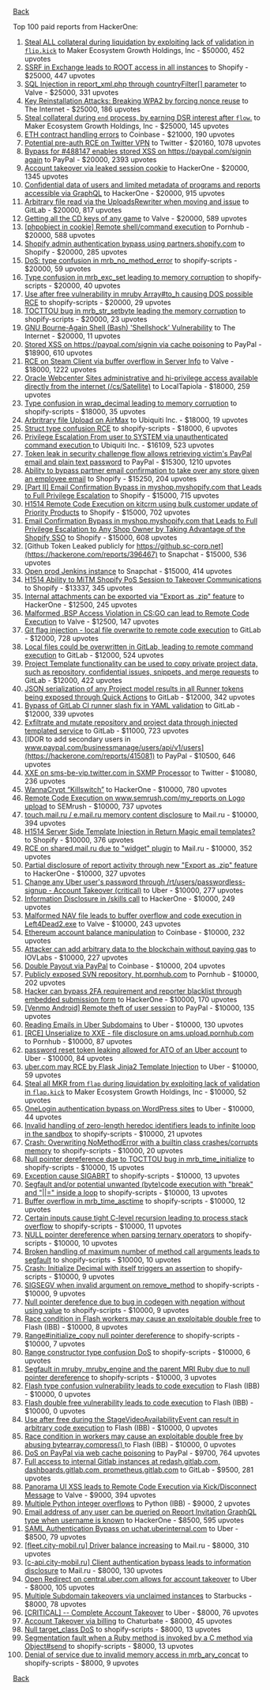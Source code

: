 [Back](../README.md)

Top 100 paid reports from HackerOne:

1. [Steal ALL collateral during liquidation by exploiting lack of validation in `flip.kick`](https://hackerone.com/reports/684092) to Maker Ecosystem Growth Holdings, Inc - $50000, 452 upvotes
2. [SSRF in Exchange leads to ROOT access in all instances](https://hackerone.com/reports/341876) to Shopify - $25000, 447 upvotes
3. [SQL Injection in report_xml.php through countryFilter[] parameter](https://hackerone.com/reports/383127) to Valve - $25000, 331 upvotes
4. [Key Reinstallation Attacks: Breaking WPA2 by forcing nonce reuse](https://hackerone.com/reports/286740) to The Internet - $25000, 186 upvotes
5. [Steal collateral during `end` process, by earning DSR interest after `flow`.](https://hackerone.com/reports/672664) to Maker Ecosystem Growth Holdings, Inc - $25000, 145 upvotes
6. [ETH contract handling errors](https://hackerone.com/reports/328526) to Coinbase - $21000, 190 upvotes
7. [Potential pre-auth RCE on Twitter VPN](https://hackerone.com/reports/591295) to Twitter - $20160, 1078 upvotes
8. [Bypass for #488147 enables stored XSS on https://paypal.com/signin again](https://hackerone.com/reports/510152) to PayPal - $20000, 2393 upvotes
9. [Account takeover via leaked session cookie](https://hackerone.com/reports/745324) to HackerOne - $20000, 1345 upvotes
10. [Confidential data of users and limited metadata of programs and reports accessible via GraphQL](https://hackerone.com/reports/489146) to HackerOne - $20000, 915 upvotes
11. [Arbitrary file read via the UploadsRewriter when moving and issue](https://hackerone.com/reports/827052) to GitLab - $20000, 817 upvotes
12. [Getting all the CD keys of any game](https://hackerone.com/reports/391217) to Valve - $20000, 589 upvotes
13. [[phpobject in cookie] Remote shell/command execution](https://hackerone.com/reports/141956) to Pornhub - $20000, 588 upvotes
14. [Shopify admin authentication bypass using partners.shopify.com](https://hackerone.com/reports/270981) to Shopify - $20000, 285 upvotes
15. [DoS: type confusion in mrb_no_method_error](https://hackerone.com/reports/181871) to shopify-scripts - $20000, 59 upvotes
16. [Type confusion in mrb_exc_set leading to memory corruption](https://hackerone.com/reports/185041) to shopify-scripts - $20000, 40 upvotes
17. [Use after free vulnerability in mruby Array#to_h causing DOS possible RCE](https://hackerone.com/reports/181321) to shopify-scripts - $20000, 29 upvotes
18. [TOCTTOU bug in mrb_str_setbyte leading the memory corruption](https://hackerone.com/reports/181893) to shopify-scripts - $20000, 23 upvotes
19. [GNU Bourne-Again Shell (Bash) 'Shellshock' Vulnerability](https://hackerone.com/reports/29839) to The Internet - $20000, 11 upvotes
20. [Stored XSS on https://paypal.com/signin via cache poisoning](https://hackerone.com/reports/488147) to PayPal - $18900, 610 upvotes
21. [RCE on Steam Client via buffer overflow in Server Info](https://hackerone.com/reports/470520) to Valve - $18000, 1222 upvotes
22. [Oracle Webcenter Sites administrative and hi-privilege access available directly from the internet (/cs/Satellite)](https://hackerone.com/reports/170532) to LocalTapiola - $18000, 259 upvotes
23. [Type confusion in wrap_decimal leading to memory corruption](https://hackerone.com/reports/185051) to shopify-scripts - $18000, 35 upvotes
24. [Arbritrary file Upload on AirMax](https://hackerone.com/reports/73480) to Ubiquiti Inc. - $18000, 19 upvotes
25. [Struct type confusion RCE](https://hackerone.com/reports/181879) to shopify-scripts - $18000, 6 upvotes
26. [Privilege Escalation From user to SYSTEM via unauthenticated command execution ](https://hackerone.com/reports/544928) to Ubiquiti Inc. - $16109, 523 upvotes
27. [Token leak in security challenge flow allows retrieving victim's PayPal email and plain text password](https://hackerone.com/reports/739737) to PayPal - $15300, 1210 upvotes
28. [Ability to bypass partner email confirmation to take over any store given an employee email](https://hackerone.com/reports/300305) to Shopify - $15250, 204 upvotes
29. [[Part II] Email Confirmation Bypass in myshop.myshopify.com that Leads to Full Privilege Escalation](https://hackerone.com/reports/796808) to Shopify - $15000, 715 upvotes
30. [H1514 Remote Code Execution on kitcrm using bulk customer update of Priority Products](https://hackerone.com/reports/422944) to Shopify - $15000, 702 upvotes
31. [Email Confirmation Bypass in myshop.myshopify.com that Leads to Full Privilege Escalation to Any Shop Owner by Taking Advantage of the Shopify SSO](https://hackerone.com/reports/791775) to Shopify - $15000, 608 upvotes
32. [Github Token Leaked publicly for https://github.sc-corp.net](https://hackerone.com/reports/396467) to Snapchat - $15000, 536 upvotes
33. [Open prod Jenkins instance](https://hackerone.com/reports/231460) to Snapchat - $15000, 414 upvotes
34. [H1514 Ability to MiTM Shopify PoS Session to Takeover Communications](https://hackerone.com/reports/423467) to Shopify - $13337, 345 upvotes
35. [Internal attachments can be exported via "Export as .zip" feature](https://hackerone.com/reports/186230) to HackerOne - $12500, 245 upvotes
36. [Malformed .BSP Access Violation in CS:GO can lead to Remote Code Execution](https://hackerone.com/reports/351014) to Valve - $12500, 147 upvotes
37. [Git flag injection - local file overwrite to remote code execution](https://hackerone.com/reports/658013) to GitLab - $12000, 728 upvotes
38. [Local files could be overwritten in GitLab, leading to remote command execution](https://hackerone.com/reports/587854) to GitLab - $12000, 524 upvotes
39. [Project Template functionality can be used to copy private project data, such as repository, confidential issues, snippets, and merge requests](https://hackerone.com/reports/689314) to GitLab - $12000, 422 upvotes
40. [JSON serialization of any Project model results in all Runner tokens being exposed through Quick Actions](https://hackerone.com/reports/509924) to GitLab - $12000, 342 upvotes
41. [Bypass of GitLab CI runner slash fix in YAML validation](https://hackerone.com/reports/409395) to GitLab - $12000, 339 upvotes
42. [Exfiltrate and mutate repository and project data through injected templated service](https://hackerone.com/reports/446585) to GitLab - $11000, 723 upvotes
43. [IDOR to add secondary users in www.paypal.com/businessmanage/users/api/v1/users](https://hackerone.com/reports/415081) to PayPal - $10500, 646 upvotes
44. [XXE on sms-be-vip.twitter.com in SXMP Processor](https://hackerone.com/reports/248668) to Twitter - $10080, 236 upvotes
45. [WannaCrypt “Killswitch”](https://hackerone.com/reports/228648) to HackerOne - $10000, 780 upvotes
46. [Remote Code Execution on www.semrush.com/my_reports on Logo upload](https://hackerone.com/reports/403417) to SEMrush - $10000, 737 upvotes
47. [touch.mail.ru / e.mail.ru memory content disclosure](https://hackerone.com/reports/513236) to Mail.ru - $10000, 394 upvotes
48. [H1514 Server Side Template Injection in Return Magic email templates?](https://hackerone.com/reports/423541) to Shopify - $10000, 376 upvotes
49. [RCE on shared.mail.ru due to "widget" plugin](https://hackerone.com/reports/518637) to Mail.ru - $10000, 352 upvotes
50. [Partial disclosure of report activity through new "Export as .zip" feature](https://hackerone.com/reports/182358) to HackerOne - $10000, 327 upvotes
51. [Change any Uber user's password through /rt/users/passwordless-signup - Account Takeover (critical)](https://hackerone.com/reports/143717) to Uber - $10000, 277 upvotes
52. [Information Disclosure in /skills call](https://hackerone.com/reports/188719) to HackerOne - $10000, 249 upvotes
53. [Malformed NAV file leads to buffer overflow and code execution in Left4Dead2.exe](https://hackerone.com/reports/542180) to Valve - $10000, 243 upvotes
54. [Ethereum account balance manipulation](https://hackerone.com/reports/300748) to Coinbase - $10000, 232 upvotes
55. [Attacker can add arbitrary data to the blockchain without paying gas](https://hackerone.com/reports/396954) to IOVLabs - $10000, 227 upvotes
56. [Double Payout via PayPal](https://hackerone.com/reports/307239) to Coinbase - $10000, 204 upvotes
57. [Publicly exposed SVN repository, ht.pornhub.com](https://hackerone.com/reports/72243) to Pornhub - $10000, 202 upvotes
58. [Hacker can bypass 2FA requirement and reporter blacklist through embedded submission form](https://hackerone.com/reports/418767) to HackerOne - $10000, 170 upvotes
59. [[Venmo Android] Remote theft of user session](https://hackerone.com/reports/401940) to PayPal - $10000, 135 upvotes
60. [Reading Emails in Uber Subdomains](https://hackerone.com/reports/156536) to Uber - $10000, 130 upvotes
61. [[RCE] Unserialize to XXE - file disclosure on ams.upload.pornhub.com](https://hackerone.com/reports/142562) to Pornhub - $10000, 87 upvotes
62. [password reset token leaking allowed for ATO of an Uber account](https://hackerone.com/reports/173551) to Uber - $10000, 84 upvotes
63. [uber.com may RCE by Flask Jinja2 Template Injection](https://hackerone.com/reports/125980) to Uber - $10000, 59 upvotes
64. [Steal all MKR from `flap` during liquidation by exploiting lack of validation in `flap.kick`](https://hackerone.com/reports/684152) to Maker Ecosystem Growth Holdings, Inc - $10000, 52 upvotes
65. [OneLogin authentication bypass on WordPress sites](https://hackerone.com/reports/136169) to Uber - $10000, 44 upvotes
66. [Invalid handling of zero-length heredoc identifiers leads to infinite loop in the sandbox](https://hackerone.com/reports/187305) to shopify-scripts - $10000, 21 upvotes
67. [Crash: Overwriting NoMethodError with a builtin class crashes/corrupts memory](https://hackerone.com/reports/186723) to shopify-scripts - $10000, 20 upvotes
68. [Null pointer dereference due to TOCTTOU bug in mrb_time_initialize](https://hackerone.com/reports/182274) to shopify-scripts - $10000, 15 upvotes
69. [Exception cause SIGABRT](https://hackerone.com/reports/180977) to shopify-scripts - $10000, 13 upvotes
70. [Segfault and/or potential unwanted (byte)code execution with "break" and "||=" inside a loop](https://hackerone.com/reports/183356) to shopify-scripts - $10000, 13 upvotes
71. [Buffer overflow in mrb_time_asctime](https://hackerone.com/reports/188326) to shopify-scripts - $10000, 12 upvotes
72. [Certain inputs cause tight C-level recursion leading to process stack overflow](https://hackerone.com/reports/189633) to shopify-scripts - $10000, 11 upvotes
73. [NULL pointer dereference when parsing ternary operators](https://hackerone.com/reports/181677) to shopify-scripts - $10000, 10 upvotes
74. [Broken handling of maximum number of method call arguments leads to segfault](https://hackerone.com/reports/182484) to shopify-scripts - $10000, 10 upvotes
75. [Crash: Initialize Decimal with itself triggers an assertion](https://hackerone.com/reports/185775) to shopify-scripts - $10000, 9 upvotes
76. [SIGSEGV when invalid argument on remove_method](https://hackerone.com/reports/181874) to shopify-scripts - $10000, 9 upvotes
77. [Null pointer derefence due to bug in codegen with negation without using value](https://hackerone.com/reports/187536) to shopify-scripts - $10000, 9 upvotes
78. [Race condition in Flash workers may cause an exploitabl​e double free](https://hackerone.com/reports/37240) to Flash (IBB) - $10000, 8 upvotes
79. [Range#initialize_copy null pointer dereference](https://hackerone.com/reports/181685) to shopify-scripts - $10000, 7 upvotes
80. [Range constructor type confusion DoS](https://hackerone.com/reports/181910) to shopify-scripts - $10000, 6 upvotes
81. [Segfault in mruby, mruby_engine and the parent MRI Ruby due to null pointer dereference](https://hackerone.com/reports/181828) to shopify-scripts - $10000, 3 upvotes
82. [Flash type confusion vulnerability leads to code execution](https://hackerone.com/reports/2106) to Flash (IBB) - $10000, 0 upvotes
83. [Flash double free vulnerability leads to code execution](https://hackerone.com/reports/2170) to Flash (IBB) - $10000, 0 upvotes
84. [Use after free during the StageVideoAvailabilityEvent can result in arbitrary code execution](https://hackerone.com/reports/47232) to Flash (IBB) - $10000, 0 upvotes
85. [Race condition in workers may cause an exploitable double free by abusing bytearray.compress()  ](https://hackerone.com/reports/47227) to Flash (IBB) - $10000, 0 upvotes
86. [DoS on PayPal via web cache poisoning](https://hackerone.com/reports/622122) to PayPal - $9700, 764 upvotes
87. [Full access to internal Gitlab instances at redash.gitlab.com, dashboards.gitlab.com, prometheus.gitlab.com](https://hackerone.com/reports/498964) to GitLab - $9500, 281 upvotes
88. [Panorama UI XSS leads to Remote Code Execution via Kick/Disconnect Message](https://hackerone.com/reports/631956) to Valve - $9000, 394 upvotes
89. [Multiple Python integer overflows](https://hackerone.com/reports/55017) to Python (IBB) - $9000, 2 upvotes
90. [Email address of any user can be queried on Report Invitation GraphQL type when username is known](https://hackerone.com/reports/792927) to HackerOne - $8500, 595 upvotes
91. [SAML Authentication Bypass on uchat.uberinternal.com](https://hackerone.com/reports/223014) to Uber - $8500, 79 upvotes
92. [[fleet.city-mobil.ru] Driver balance increasing](https://hackerone.com/reports/751347) to Mail.ru - $8000, 310 upvotes
93. [[c-api.city-mobil.ru] Client authentication bypass leads to information disclosure](https://hackerone.com/reports/772118) to Mail.ru - $8000, 130 upvotes
94. [Open Redirect on central.uber.com allows for account takeover](https://hackerone.com/reports/206591) to Uber - $8000, 105 upvotes
95. [Multiple Subdomain takeovers via unclaimed instances](https://hackerone.com/reports/276269) to Starbucks - $8000, 78 upvotes
96. [[CRITICAL] -- Complete Account Takeover](https://hackerone.com/reports/136885) to Uber - $8000, 76 upvotes
97. [Account Takeover via billing](https://hackerone.com/reports/394329) to Chaturbate - $8000, 45 upvotes
98. [Null target_class DoS](https://hackerone.com/reports/183405) to shopify-scripts - $8000, 13 upvotes
99. [Segmentation fault when a Ruby method is invoked by a C method via Object#send](https://hackerone.com/reports/183425) to shopify-scripts - $8000, 13 upvotes
100. [Denial of service due to invalid memory access in mrb_ary_concat](https://hackerone.com/reports/184712) to shopify-scripts - $8000, 9 upvotes


[Back](../README.md)
